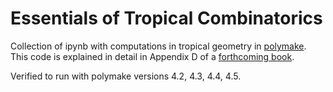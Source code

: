 # Essentials of Tropical Combinatorics
Collection of ipynb with computations in tropical geometry in [polymake](https://www.polymake.org/).
This code is explained in detail in Appendix D of a [forthcoming book](http://page.math.tu-berlin.de/~joswig/etc/index.html).

Verified to run with polymake versions 4.2, 4.3, 4.4, 4.5.

